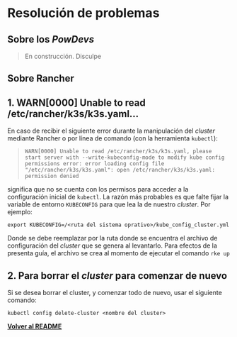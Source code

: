 # Resolución de problemas

## Sobre los _PowDevs_

> En construcción. Disculpe

## Sobre Rancher

## 1. WARN[0000] Unable to read /etc/rancher/k3s/k3s.yaml...

En caso de recibir el siguiente error durante la manipulación del _cluster_ mediante Rancher o por línea de comando (con la herramienta `kubectl`):

> `WARN[0000] Unable to read /etc/rancher/k3s/k3s.yaml, please start server with --write-kubeconfig-mode to modify kube config permissions error: error loading config file "/etc/rancher/k3s/k3s.yaml": open /etc/rancher/k3s/k3s.yaml: permission denied`

significa que no se cuenta con los permisos para acceder a la configuración inicial de `kubectl`. La razón más probables es que falte fijar la variable de entorno `KUBECONFIG` para que lea la de nuestro _cluster_. Por ejemplo:

```
export KUBECONFIG=/<ruta del sistema oprativo>/kube_config_cluster.yml
```

Donde se debe reemplazar <ruta del sistema oprativo> por la ruta donde se encuentra el archivo de configuración del _cluster_ que se genera al levantarlo. Para efectos de la presenta guía, el archivo se crea al momento de ejecutar el comando `rke up`

## 2. Para borrar el _cluster_ para comenzar de nuevo

Si se desea borrar el cluster, y comenzar todo de nuevo, usar el siguiente comando:

```
kubectl config delete-cluster <nombre del cluster>
```

**[Volver al README](/README.md)**
